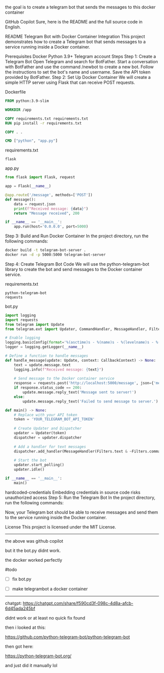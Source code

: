 the goal is to create a telegram bot that sends the messages to this docker container

GitHub Copilot
Sure, here is the README and the full source code in English.

README
Telegram Bot with Docker Container Integration
This project demonstrates how to create a Telegram bot that sends messages to a service running inside a Docker container.

Prerequisites
Docker
Python 3.9+
Telegram account
Steps
Step 1: Create a Telegram Bot
Open Telegram and search for BotFather.
Start a conversation with BotFather and use the command /newbot to create a new bot.
Follow the instructions to set the bot's name and username.
Save the API token provided by BotFather.
Step 2: Set Up Docker Container
We will create a simple HTTP server using Flask that can receive POST requests.

Dockerfile
```Dockerfile
FROM python:3.9-slim

WORKDIR /app

COPY requirements.txt requirements.txt
RUN pip install -r requirements.txt

COPY . .

CMD ["python", "app.py"]
```

requirements.txt
```
flask
```

app.py
```python
from flask import Flask, request

app = Flask(__name__)

@app.route('/message', methods=['POST'])
def message():
    data = request.json
    print(f"Received message: {data}")
    return "Message received", 200

if __name__ == '__main__':
    app.run(host='0.0.0.0', port=5000)
```

Step 3: Build and Run Docker Container
In the project directory, run the following commands:

```sh
docker build -t telegram-bot-server .
docker run -d -p 5000:5000 telegram-bot-server
```

Step 4: Create Telegram Bot Code
We will use the python-telegram-bot library to create the bot and send messages to the Docker container service.

requirements.txt
```
python-telegram-bot
requests
```

bot.py
```python
import logging
import requests
from telegram import Update
from telegram.ext import Updater, CommandHandler, MessageHandler, Filters, CallbackContext

# Enable logging
logging.basicConfig(format='%(asctime)s - %(name)s - %(levelname)s - %(message)s', level=logging.INFO)
logger = logging.getLogger(__name__)

# Define a function to handle messages
def handle_message(update: Update, context: CallbackContext) -> None:
    text = update.message.text
    logging.info(f"Received message: {text}")
    
    # Send message to the Docker container service
    response = requests.post('http://localhost:5000/message', json={'message': text})
    if response.status_code == 200:
        update.message.reply_text('Message sent to server!')
    else:
        update.message.reply_text('Failed to send message to server.')

def main() -> None:
    # Replace with your API token
    token = 'YOUR_TELEGRAM_BOT_API_TOKEN'
    
    # Create Updater and Dispatcher
    updater = Updater(token)
    dispatcher = updater.dispatcher
    
    # Add a handler for text messages
    dispatcher.add_handler(MessageHandler(Filters.text & ~Filters.command, handle_message))
    
    # Start the bot
    updater.start_polling()
    updater.idle()

if __name__ == '__main__':
    main()
```
hardcoded-credentials Embedding credentials in source code risks unauthorized access
Step 5: Run the Telegram Bot
In the project directory, run the following commands:

Now, your Telegram bot should be able to receive messages and send them to the service running inside the Docker container.

License
This project is licensed under the MIT License.

---

the above was github copilot

but it the bot.py didnt work.

the docker worked perfectly

#todo

- [ ] fix bot.py
- [ ] make telegrambot a docker container


---
chatgpt:
https://chatgpt.com/share/f590cd3f-098c-4d8a-afcb-6d45ada245bf

didnt work or at least no quick fix found

then i looked at this:

https://github.com/python-telegram-bot/python-telegram-bot

then got here:

https://python-telegram-bot.org/

and just did it manually lol
